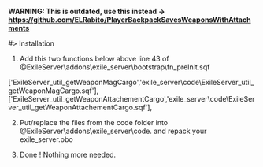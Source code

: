 
**WARNING: This is outdated, use this instead -> https://github.com/ELRabito/PlayerBackpackSavesWeaponsWithAttachments**




#> Installation

1. Add this two functions below above line 43 of @ExileServer\addons\exile_server\bootstrap\fn_preInit.sqf

['ExileServer_util_getWeaponMagCargo','exile_server\code\ExileServer_util_getWeaponMagCargo.sqf'],
['ExileServer_util_getWeaponAttachementCargo','exile_server\code\ExileServer_util_getWeaponAttachementCargo.sqf'],

2. Put/replace the files from the code folder into @ExileServer\addons\exile_server\code. and repack your exile_server.pbo

3. Done ! Nothing more needed.
